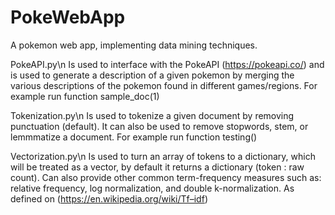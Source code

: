 # PokeWebApp
A pokemon web app, implementing data mining techniques.

PokeAPI.py\n
Is used to interface with the PokeAPI (https://pokeapi.co/) and is used to generate a description of a given pokemon by merging the various descriptions of the pokemon found in different games/regions. For example run function sample_doc(1)

Tokenization.py\n
Is used to tokenize a given document by removing punctuation (default). It can also be used to remove stopwords, stem, or lemmmatize a document. For example run function testing()

Vectorization.py\n
Is used to turn an array of tokens to a dictionary, which will be treated as a vector, by default it returns a dictionary (token : raw count). Can also provide other common term-frequency measures such as: relative frequency, log normalization, and double k-normalization. As defined on (https://en.wikipedia.org/wiki/Tf–idf)
